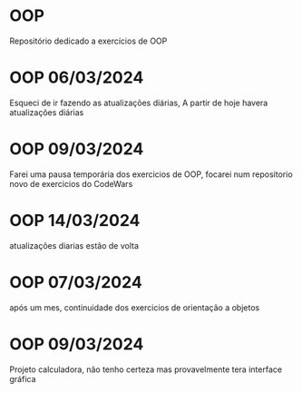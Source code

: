 # OOP
Repositório dedicado a exercícios de OOP


# OOP 06/03/2024 
Esqueci de ir fazendo as atualizações diárias, A partir de hoje havera atualizações diárias 


# OOP 09/03/2024 
Farei uma pausa temporária dos exercicios de OOP, focarei num repositorio novo de exercicios do CodeWars


# OOP 14/03/2024 
atualizações diarias estão de volta

# OOP 07/03/2024
após um mes, continuidade dos exercicios de orientação a objetos

# OOP 09/03/2024
Projeto calculadora, nâo tenho certeza mas provavelmente tera interface gráfica

